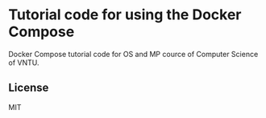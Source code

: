 # Tutorial code for using the Docker Compose

Docker Compose tutorial code for OS and MP cource of Computer Science of VNTU.

## License

MIT